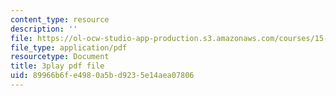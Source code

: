 ```yaml
---
content_type: resource
description: ''
file: https://ol-ocw-studio-app-production.s3.amazonaws.com/courses/15-s50-poker-theory-and-analytics-january-iap-2015/89966b6fe4980a5bd9235e14aea07806_tssNDp5I6zA.pdf
file_type: application/pdf
resourcetype: Document
title: 3play pdf file
uid: 89966b6f-e498-0a5b-d923-5e14aea07806
---
```

